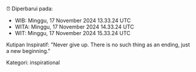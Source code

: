 ⏰ Diperbarui pada:
- WIB: Minggu, 17 November 2024 13.33.24 UTC
- WITA: Minggu, 17 November 2024 14.33.24 UTC
- WIT: Minggu, 17 November 2024 15.33.24 UTC

Kutipan Inspiratif:
"Never give up. There is no such thing as an ending, just a new beginning."


Kategori: inspirational

